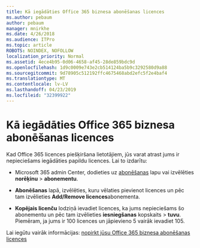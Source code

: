```yaml
---
title: Kā iegādāties Office 365 biznesa abonēšanas licences
ms.author: pebaum
author: pebaum
manager: mnirkhe
ms.date: 4/26/2018
ms.audience: ITPro
ms.topic: article
ROBOTS: NOINDEX, NOFOLLOW
localization_priority: Normal
ms.assetid: 4ece4b95-0d06-4658-af45-28de859bdc9d
ms.openlocfilehash: 1d9c0009e743e2cb514124ba5b9c3292580d9a88
ms.sourcegitcommit: 9d78905c512192ffc4675468abd2efc5f2e4baf4
ms.translationtype: MT
ms.contentlocale: lv-LV
ms.lasthandoff: 04/23/2019
ms.locfileid: "32399922"
---
```

# <a name="how-to-buy-licenses-for-your-office-365-business-subscription"></a>Kā iegādāties Office 365 biznesa abonēšanas licences

Kad Office 365 licences piešķiršana lietotājiem, jūs varat atrast jums ir nepieciešams iegādāties papildu licences. Lai to izdarītu:
  
- Microsoft 365 admin Center, dodieties uz [abonēšanas]( https://go.microsoft.com/fwlink/p/?linkid=842054) lapu vai izvēlēties **norēķinu** \> **abonementu**.
    
- **Abonēšanas** lapā, izvēlēties, kuru vēlaties pievienot licences un pēc tam izvēlieties **Add/Remove licences**abonementa.
    
- **Kopējais licenču** lodziņā ievadiet licences, ka jums nepieciešams šo abonementu un pēc tam izvēlieties **iesniegšanas** kopskaits \> **tuvu**. Piemēram, ja jums ir 100 licences un jāpievieno 5 vairāk ievadiet 105.
    
Lai iegūtu vairāk informācijas: [nopirkt jūsu Office 365 biznesa abonēšanas licences](https://support.office.com/article/36081d8d-b3fa-4948-8c34-e217bba825e1)
  


